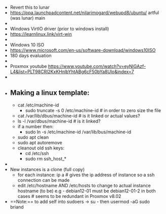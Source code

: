 - Revert this to lunar
- https://ppa.launchpadcontent.net/nilarimogard/webupd8/ubuntu/   artful (was lunar) main
-
- Windows VirtIO driver (prior to windows install)
- https://learnlinux.link/virt-win
-
- Windows 10 ISO
- https://www.microsoft.com/en-us/software-download/windows10ISO
- 180 days evaluation
-
- Proxmox  youtube https://www.youtube.com/watch?v=eyNlGAzf-L4&list=PLT98CRl2KxKHnlbYhtABg6cF50bYa8Ulo&index=7
-
- Making a linux template:
	-
	- cat /etc/machine-id
		- sudo truncate -s 0 /etc/machine-id   # in order to zero size the file
	- cat /var/lib/dbus/machine-id   # is it linked or actual values?
	- ls -l /var/dbus/machine-id   # is it linked?
	- if a number then:
		- sudo ln -s /etc/machine-id /var/lib/bus/machine-id
	- sudo apt clean
	- sudo apt autoremove
	- cleanout old ssh keys:
		- cd /etc/ssh
		- sudo rm ssh_host_*
-
- New instances is a clone (full copy)
	- for each instance: ip a # gives the ip address of instance so a ssh connection can be made
	- edit /etc/hostname AND /etc/hosts  to change to actual instance hostname (to be) e.g - debian12-01 must be debian12-01-2 in both cases    # seems to be redundant in Proxmox v8.02
- ==Note:== to add self into sudoers ->  su -  then usermod -aG sudo briand